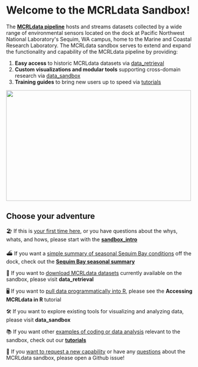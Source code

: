
# Welcome to the MCRLdata Sandbox!

The **[MCRLdata pipeline](https://mcrldata.pnnl.gov/)** hosts and streams datasets collected by a wide range of environmental sensors located on the dock at Pacific Northwest National Laboratory's Sequim, WA campus, home to the Marine and Coastal Research Laboratory. The MCRLdata sandbox serves to extend and expand the functionality and capability of the MCRLdata pipeline by providing:

  1) **Easy access** to historic MCRLdata datasets via [data_retrieval](https://github.com/MCRLdata-Sandbox/data_retrieval)
  2) **Custom visualizations and modular tools** supporting cross-domain research via [data_sandbox](https://github.com/MCRLdata-Sandbox/data_sandbox)
  4) **Training guides** to bring new users up to speed via [tutorials](https://github.com/MCRLdata-Sandbox/tutorials)

<img src="https://github.com/peterregier/mcrl_data_sandbox/blob/main/figures/internal/mcrldata_sandbox_domain.jpg" alt="" width="500" height="300">

## Choose your adventure

🏖️ If this is <ins>your first time here</ins>, or you have questions about the whys, whats, and hows, please start with the **[sandbox_intro](https://github.com/MCRLdata-Sandbox/.github/blob/main/sandbox_intro.md)**

⛴️ If you want a <ins>simple summary of seasonal Sequim Bay conditions</ins> off the dock, check out the **[Sequim Bay seasonal summary](https://github.com/peterregier/mcrl_data_sandbox/blob/main/scripts/3_sequim_bay_seasonality.md)**

💾 If you want to <ins>download MCRLdata datasets</ins> currently available on the sandbox, please visit **data_retrieval**

🖥️ If you want to <ins>pull data programmatically into R</ins>, please see the **Accessing MCRLdata in R** tutorial

🛠️ If you want to explore existing tools for visualizing and analyzing data, please visit **data_sandbox**

📚 If you want other <ins>examples of coding or data analysis</ins> relevant to the sandbox, check out our **[tutorials](https://github.com/MCRLdata-Sandbox/tutorials)**

🤨 If you <ins>want to request a new capability</ins> or have any <ins>questions</ins> about the MCRLdata sandbox, please open a Github issue! 
